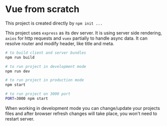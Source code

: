 # Vue from scratch

This project is created directly by `npm init ...` 

This project uses `express` as its dev server. It is using server side rendering, `axios` for http requests and `vuex` partially to handle async data. It can resolve router and modify header, like title and meta.

```sh
# to build client and server bundles
npm run build

# to run project in development mode
npm run dev

# to run project in production mode
npm start

# to run project on 3000 port
PORT=3000 npm start
```

When working in development mode you can change/update your projects files and after browser refresh changes will take place, you won't need to restart server.